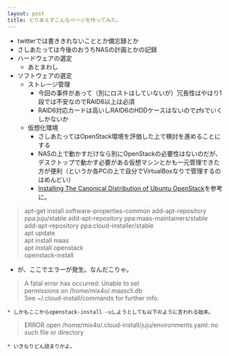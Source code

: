 ```yaml
---
layout: post
title: とりあえずこんなページを作ってみた。
---
```

* twitterでは書ききれないこととか備忘録とか
* さしあたっては今後のおうちNASの計画とかの記録
* ハードウェアの選定
  - あとまわし
* ソフトウェアの選定
  - ストレージ管理
    * 今回の事件があって（別にロストはしていないが）冗長性はやはり1段では不安なのでRAID6以上は必須
    * RAID6対応カードは高いしRAID6のHDDケースはないのでzfsでいくしかないか
  - 仮想化環境
    * さしあたってはOpenStack環境を評価した上で検討を進めることにする
    * NASの上で動かすだけなら別にOpenStackの必要性はないのだが、デスクトップで動かす必要がある仮想マシンとかも一元管理できた方が便利（というか各PCの上で自分でVirtualBoxなりで管理するのはめんどい）
    * [Installing The Canonical Distribution of Ubuntu OpenStack](http://www.ubuntu.com/download/cloud/install-ubuntu-openstack)を参考に。  
> apt-get install software-properties-common
> add-apt-repository ppa:juju/stable
> add-apt-repository ppa:maas-maintainers/stable  
> add-apt-repository ppa:cloud-installer/stable  
> apt update  
> apt install maas  
> apt install openstack  
> openstack-install  

 * が、ここでエラーが発生。なんだこりゃ。

>    A fatal error has occurred: Unable to set  
>    permissions on /home/mix4o/.maascli.db         
>    See ~/.cloud-install/commands for further info.  

    * しかもここからopenstack-install -uしようとしても以下のように言われる始末。

>    ERROR open /home/mix4o/.cloud-install/juju/environments.yaml: no such file or directory

    * いきなりどん詰まりかよ。
